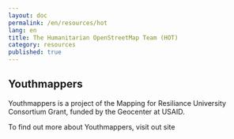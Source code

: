 ```yaml
---
layout: doc
permalink: /en/resources/hot
lang: en
title: The Humanitarian OpenStreetMap Team (HOT)
category: resources
published: true
---
```

## Youthmappers
Youthmappers is a project of the Mapping for Resiliance University Consortium Grant, funded by the Geocenter at USAID. 

To find out more about Youthmappers, visit out site
